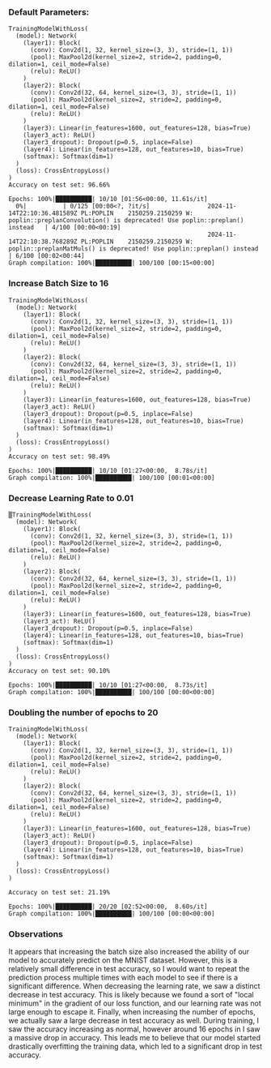 ### Default Parameters:
```
TrainingModelWithLoss(
  (model): Network(
    (layer1): Block(
      (conv): Conv2d(1, 32, kernel_size=(3, 3), stride=(1, 1))
      (pool): MaxPool2d(kernel_size=2, stride=2, padding=0, dilation=1, ceil_mode=False)
      (relu): ReLU()
    )
    (layer2): Block(
      (conv): Conv2d(32, 64, kernel_size=(3, 3), stride=(1, 1))
      (pool): MaxPool2d(kernel_size=2, stride=2, padding=0, dilation=1, ceil_mode=False)
      (relu): ReLU()
    )
    (layer3): Linear(in_features=1600, out_features=128, bias=True)
    (layer3_act): ReLU()
    (layer3_dropout): Dropout(p=0.5, inplace=False)
    (layer4): Linear(in_features=128, out_features=10, bias=True)
    (softmax): Softmax(dim=1)
  )
  (loss): CrossEntropyLoss()
)
Accuracy on test set: 96.66%

Epochs: 100%|██████████| 10/10 [01:56<00:00, 11.61s/it]
  0%|          | 0/125 [00:00<?, ?it/s]                2024-11-14T22:10:36.481589Z PL:POPLIN    2150259.2150259 W: poplin::preplanConvolution() is deprecated! Use poplin::preplan() instead   | 4/100 [00:00<00:19]
                                                       2024-11-14T22:10:38.768289Z PL:POPLIN    2150259.2150259 W: poplin::preplanMatMuls() is deprecated! Use poplin::preplan() instead       | 6/100 [00:02<00:44]
Graph compilation: 100%|██████████| 100/100 [00:15<00:00]
```
### Increase Batch Size to 16
```
TrainingModelWithLoss(
  (model): Network(
    (layer1): Block(
      (conv): Conv2d(1, 32, kernel_size=(3, 3), stride=(1, 1))
      (pool): MaxPool2d(kernel_size=2, stride=2, padding=0, dilation=1, ceil_mode=False)
      (relu): ReLU()
    )
    (layer2): Block(
      (conv): Conv2d(32, 64, kernel_size=(3, 3), stride=(1, 1))
      (pool): MaxPool2d(kernel_size=2, stride=2, padding=0, dilation=1, ceil_mode=False)
      (relu): ReLU()
    )
    (layer3): Linear(in_features=1600, out_features=128, bias=True)
    (layer3_act): ReLU()
    (layer3_dropout): Dropout(p=0.5, inplace=False)
    (layer4): Linear(in_features=128, out_features=10, bias=True)
    (softmax): Softmax(dim=1)
  )
  (loss): CrossEntropyLoss()
)
Accuracy on test set: 98.49%

Epochs: 100%|██████████| 10/10 [01:27<00:00,  8.78s/it]
Graph compilation: 100%|██████████| 100/100 [00:01<00:00]
```
### Decrease Learning Rate to 0.01
```
▒TrainingModelWithLoss(
  (model): Network(
    (layer1): Block(
      (conv): Conv2d(1, 32, kernel_size=(3, 3), stride=(1, 1))
      (pool): MaxPool2d(kernel_size=2, stride=2, padding=0, dilation=1, ceil_mode=False)
      (relu): ReLU()
    )
    (layer2): Block(
      (conv): Conv2d(32, 64, kernel_size=(3, 3), stride=(1, 1))
      (pool): MaxPool2d(kernel_size=2, stride=2, padding=0, dilation=1, ceil_mode=False)
      (relu): ReLU()
    )
    (layer3): Linear(in_features=1600, out_features=128, bias=True)
    (layer3_act): ReLU()
    (layer3_dropout): Dropout(p=0.5, inplace=False)
    (layer4): Linear(in_features=128, out_features=10, bias=True)
    (softmax): Softmax(dim=1)
  )
  (loss): CrossEntropyLoss()
)
Accuracy on test set: 90.10%

Epochs: 100%|██████████| 10/10 [01:27<00:00,  8.73s/it]
Graph compilation: 100%|██████████| 100/100 [00:00<00:00]
```
### Doubling the number of epochs to 20
```
TrainingModelWithLoss(
  (model): Network(
    (layer1): Block(
      (conv): Conv2d(1, 32, kernel_size=(3, 3), stride=(1, 1))
      (pool): MaxPool2d(kernel_size=2, stride=2, padding=0, dilation=1, ceil_mode=False)
      (relu): ReLU()
    )
    (layer2): Block(
      (conv): Conv2d(32, 64, kernel_size=(3, 3), stride=(1, 1))
      (pool): MaxPool2d(kernel_size=2, stride=2, padding=0, dilation=1, ceil_mode=False)
      (relu): ReLU()
    )
    (layer3): Linear(in_features=1600, out_features=128, bias=True)
    (layer3_act): ReLU()
    (layer3_dropout): Dropout(p=0.5, inplace=False)
    (layer4): Linear(in_features=128, out_features=10, bias=True)
    (softmax): Softmax(dim=1)
  )
  (loss): CrossEntropyLoss()
)

Accuracy on test set: 21.19%

Epochs: 100%|██████████| 20/20 [02:52<00:00,  8.60s/it]
Graph compilation: 100%|██████████| 100/100 [00:00<00:00]
```

### Observations

It appears that increasing the batch size also increased the ability of our model to accurately predict on the MNIST dataset. However, this is a relatively small difference in test accuracy, so I would want to repeat the
prediction process multiple times with each model to see if there is a significant difference. When decreasing the learning rate, we saw a distinct decrease in test accuracy. This is likely because we found a sort of
"local minimum" in the gradient of our loss function, and our learning rate was not large enough to escape it. Finally, when increasing the number of epochs, we actually saw a large decrease in test accuracy as well.
During training, I saw the accuracy increasing as normal, however around 16 epochs in I saw a massive drop in accuracy. This leads me to believe that our model started drastically overfitting the training data, which
led to a significant drop in test accuracy.
